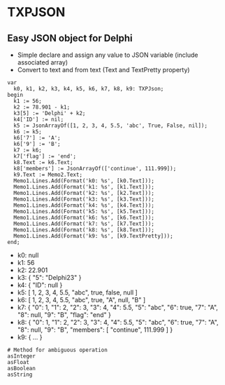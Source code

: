 # TXPJSON
## Easy JSON object for Delphi
* Simple declare and assign any value to JSON variable (include associated array)
* Convert to text and from text (Text and TextPretty property)

```Delphi
var
  k0, k1, k2, k3, k4, k5, k6, k7, k8, k9: TXPJson;
begin
  k1 := 56;
  k2 := 78.901 - k1;
  k3[5] := 'Delphi' + k2;
  k4['ID'] := nil;
  k5 := JsonArrayOf([1, 2, 3, 4, 5.5, 'abc', True, False, nil]);
  k6 := k5;
  k6['7'] := 'A';
  k6['9'] := 'B';
  k7 := k6;
  k7['flag'] := 'end';
  k8.Text := k6.Text;
  k8['members'] := JsonArrayOf(['continue', 111.999]);
  k9.Text := Memo2.Text;
  Memo1.Lines.Add(Format('k0: %s', [k0.Text]));
  Memo1.Lines.Add(Format('k1: %s', [k1.Text]));
  Memo1.Lines.Add(Format('k2: %s', [k2.Text]));
  Memo1.Lines.Add(Format('k3: %s', [k3.Text]));
  Memo1.Lines.Add(Format('k4: %s', [k4.Text]));
  Memo1.Lines.Add(Format('k5: %s', [k5.Text]));
  Memo1.Lines.Add(Format('k6: %s', [k6.Text]));
  Memo1.Lines.Add(Format('k7: %s', [k7.Text]));
  Memo1.Lines.Add(Format('k8: %s', [k8.Text]));
  Memo1.Lines.Add(Format('k9: %s', [k9.TextPretty]));
end;
```

* k0: null
* k1: 56
* k2: 22.901
* k3: { "5": "Delphi23" }
* k4: { "ID": null }
* k5: [ 1, 2, 3, 4, 5.5, "abc", true, false, null ]
* k6: [ 1, 2, 3, 4, 5.5, "abc", true, "A", null, "B" ]
* k7: { "0": 1, "1": 2, "2": 3, "3": 4, "4": 5.5, "5": "abc", "6": true, "7": "A", "8": null, "9": "B", "flag": "end" }
* k8: { "0": 1, "1": 2, "2": 3, "3": 4, "4": 5.5, "5": "abc", "6": true, "7": "A", "8": null, "9": "B", "members": [ "continue", 111.999 ] }
* k9: { ... }

```Delphi
# Method for ambiguous operation
asInteger
asFloat
asBoolean
asString
```
